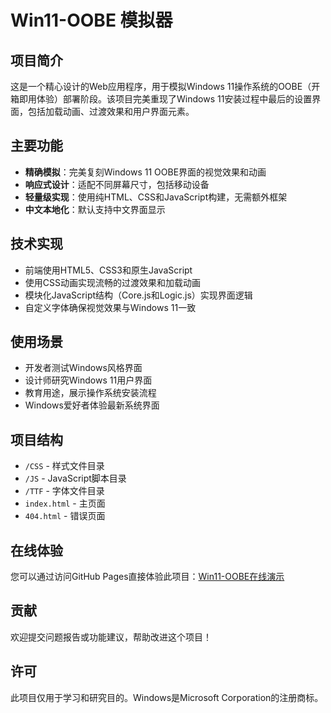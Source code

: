 # Win11-OOBE 模拟器

## 项目简介
这是一个精心设计的Web应用程序，用于模拟Windows 11操作系统的OOBE（开箱即用体验）部署阶段。该项目完美重现了Windows 11安装过程中最后的设置界面，包括加载动画、过渡效果和用户界面元素。

## 主要功能
- **精确模拟**：完美复刻Windows 11 OOBE界面的视觉效果和动画
- **响应式设计**：适配不同屏幕尺寸，包括移动设备
- **轻量级实现**：使用纯HTML、CSS和JavaScript构建，无需额外框架
- **中文本地化**：默认支持中文界面显示

## 技术实现
- 前端使用HTML5、CSS3和原生JavaScript
- 使用CSS动画实现流畅的过渡效果和加载动画
- 模块化JavaScript结构（Core.js和Logic.js）实现界面逻辑
- 自定义字体确保视觉效果与Windows 11一致

## 使用场景
- 开发者测试Windows风格界面
- 设计师研究Windows 11用户界面
- 教育用途，展示操作系统安装流程
- Windows爱好者体验最新系统界面

## 项目结构
- `/CSS` - 样式文件目录
- `/JS` - JavaScript脚本目录
- `/TTF` - 字体文件目录
- `index.html` - 主页面
- `404.html` - 错误页面

## 在线体验
您可以通过访问GitHub Pages直接体验此项目：[Win11-OOBE在线演示](https://astroaxis.github.io/win11-OOBE/)

## 贡献
欢迎提交问题报告或功能建议，帮助改进这个项目！

## 许可
此项目仅用于学习和研究目的。Windows是Microsoft Corporation的注册商标。
